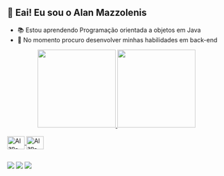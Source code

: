 ## 👋 Eai! Eu sou o Alan Mazzolenis

- 📚 Estou aprendendo Programação orientada a objetos em Java
- 💞️ No momento procuro desenvolver minhas habilidades em back-end

<div align="center">
  <a href="https://github.com/alanmazz">
  <img height="180em" src="https://github-readme-stats.vercel.app/api?username=alanmazz&show_icons=true&theme=dracula&include_all_commits=true&count_private=true"/>
  <img height="180em" src="https://github-readme-stats.vercel.app/api/top-langs/?username=alanmazz&layout=compact&langs_count=7&theme=dracula"/>
</div>
 
<div style="display: inline_block"><br>
  <img align="center" alt="Alan-Java" height="30" width="40" src="https://cdn.jsdelivr.net/gh/devicons/devicon/icons/java/java-original-wordmark.svg">
  <img align="center" alt="Alan-Java" height="30" width="40" src="https://cdn.jsdelivr.net/gh/devicons/devicon/icons/github/github-original-wordmark.svg">
</div>
  
##
  
  <div>
  <a href="https://instagram.com/alanmazz" target="_blank"><img src="https://img.shields.io/badge/-Instagram-%23E4405F?style=for-the-badge&logo=instagram&logoColor=white" target="_blank"></a>
  <a href = "mailto:mazzolenisalan@gmail.com"><img src="https://img.shields.io/badge/-Gmail-%23333?style=for-the-badge&logo=gmail&logoColor=white" target="_blank"></a>
  <a href="https://www.linkedin.com/in/alan-mazzolenis-16b130187/" target="_blank"><img src="https://img.shields.io/badge/-LinkedIn-%230077B5?style=for-the-badge&logo=linkedin&logoColor=white" target="_blank"></a>
  </div>  
  
  

